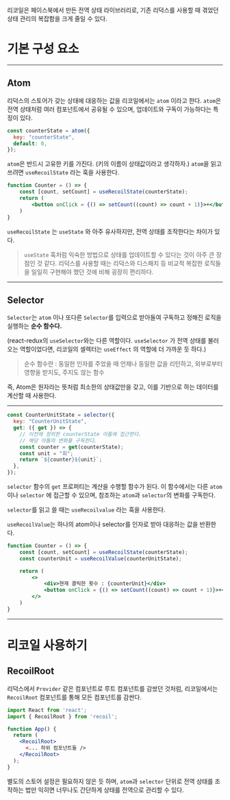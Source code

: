 리코일은 페이스북에서 만든 전역 상태 라이브러리로, 기존 리덕스를 사용할 때 겪었던 상태 관리의 복잡함을 크게 줄일 수 있다.

# 기본 구성 요소

---

## Atom

리덕스의 스토어가 갖는 상태에 대응하는 값을 리코일에서는 `atom` 이라고 한다.
`atom`은 전역 상태처럼 여러 컴포넌트에서 공유될 수 있으며, 업데이트와 구독이 가능하다는 특징이 있다.

```jsx
const counterState = atom({
  key: "counterState",
  default: 0,
});
```

`atom`은 반드시 고유한 키를 가진다. (키의 이름이 상태값이라고 생각하자.)
`atom`을 읽고 쓰려면 `useRecoilState` 라는 훅을 사용한다.

```jsx
function Counter = () => {
	const [count, setCount] = useRecoilState(counterState);
	return (
		<button onClick = {() => setCount((count) => count + 1)}>+</button>
	)
}
```

`useRecoilState` 는 `useState` 와 아주 유사하지만, 전역 상태를 조작한다는 차이가 있다.

> `useState` 훅처럼 익숙한 방법으로 상태를 업데이트할 수 있다는 것이 아주 큰 장점인 것 같다.
> 리덕스를 사용할 때는 리덕스와 디스패치 등 비교적 복잡한 로직들을 일일히 구현해야 했던 것에 비해 굉장히 편리하다.

---

## Selector

`Selector`는 `atom` 이나 또다른 `Selector`를 입력으로 받아들여 구독하고 정해진 로직을 실행하는 **순수 함수다.**

(react-redux의 `useSelector`와는 다른 역할이다.
`useSelector` 가 전역 상태를 불러오는 역할이었다면, 리코일의 셀렉터는 `useEffect` 의 역할에 더 가까운 듯 하다.)

> 순수 함수란 : 동일한 인자를 주었을 때 언제나 동일한 값을 리턴하고, 외부로부터 영향을 받지도, 주지도 않는 함수

즉, Atom은 원자라는 뜻처럼 최소한의 상태값만을 갖고, 이를 기반으로 하는 데이터를 계산할 때 사용한다.

---

```jsx
const CounterUnitState = selector({
  key: "CounterUnitState",
  get: ({ get }) => {
    // 이전에 정의한 counterState 아톰에 접근한다.
    // 해당 아톰의 변화를 구독한다.
    const counter = get(counterState);
    const unit = "회";
    return `${counter}${unit}`;
  },
});
```

`selector` 함수의 `get` 프로퍼티는 계산을 수행할 함수가 된다.
이 함수에서는 다른 `atom` 이나 `selector` 에 접근할 수 있으며, 참조하는 `atom`과 `selector`의 변화를 구독한다.

`selector`를 읽고 쓸 때는 `useRecoilvalue` 라는 훅을 사용한다.

`useRecoilValue`는 하나의 atom이나 selector를 인자로 받아 대응하는 값을 반환한다.

```jsx
function Counter = () => {
	const [count, setCount] = useRecoilState(counterState);
	const counterUnit = useRecoilValue(counterUnitState);

	return (
		<>
			<div>현재 클릭한 횟수 : {counterUnit}</div>
			<button onClick = {() => setCount((count) => count + 1)}>+</button>
		</>
	)
}
```

---

# 리코일 사용하기

## RecoilRoot

리덕스에서 `Provider` 같은 컴포넌트로 루트 컴포넌트를 감쌌던 것처럼, 리코일에서는 `RecoilRoot` 컴포넌트를 통해 모든 컴포넌트를 감싼다.

```jsx
import React from 'react';
import { RecoilRoot } from 'recoil';

function App() {
  return (
    <RecoilRoot>
      <... 하위 컴포넌트들 />
    </RecoilRoot>
  );
}
```

별도의 스토어 설정은 필요하지 않은 듯 하며, `atom`과 `selector` 단위로 전역 상태를 조작하는 법만 익히면 너무나도 간단하게 상태를 전역으로 관리할 수 있다.
